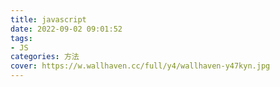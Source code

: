 ```yaml
---
title: javascript
date: 2022-09-02 09:01:52
tags:
- JS
categories: 方法
cover: https://w.wallhaven.cc/full/y4/wallhaven-y47kyn.jpg
---
```

